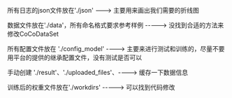 所有日志的json文件放在'./json' ---> 主要用来画出我们需要的折线图

数据文件放在'./data'，所有命名格式要求参考样例 -----> 没找到合适的方法来修改CoCoDataSet

所有配置文件放在 './config_model' ----> 主要来进行测试和训练的，尽量不要用平台的提供的继承配置文件，没有测试是否可以

手动创建 './result'、'./uploaded_files'、----> 缓存一下数据信息

训练后的权重文件放在'./workdirs' -----> 可以找到代码修改
